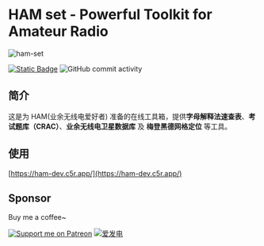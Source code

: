 # HAM set - Powerful Toolkit for Amateur Radio

![ham-set](https://socialify.git.ci/HoshinoSuzumi/ham-set/image?description=1&font=KoHo&issues=1&language=1&name=1&owner=1&pattern=Circuit%20Board&pulls=1&stargazers=1&theme=Auto)

[![Static Badge](https://img.shields.io/badge/%F0%9F%9A%80-Open_in_browser-blue)](https://ham-dev.c5r.app/)
![GitHub commit activity](https://img.shields.io/github/commit-activity/m/HoshinoSuzumi/ham-set)

## 简介

这是为 HAM(业余无线电爱好者) 准备的在线工具箱，提供**字母解释法速查表**、**考试题库（CRAC）**、**业余无线电卫星数据库** 及 **梅登黑德网格定位** 等工具。

## 使用

[https://ham-dev.c5r.app/](https://ham-dev.c5r.app/)

## Sponsor

Buy me a coffee~

[![Support me on Patreon](https://img.shields.io/endpoint.svg?url=https%3A%2F%2Fshieldsio-patreon.vercel.app%2Fapi%3Fusername%3D5ANK41%26type%3Dpledges&style=flat)](https://patreon.com/5ANK41)
[![爱发电](https://afdian.moeci.com/11/badge.svg)](https://afdian.net/a/hoshino_suzumi)
